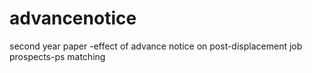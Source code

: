 advancenotice
=============

second year paper -effect of advance notice on post-displacement job prospects-ps matching
